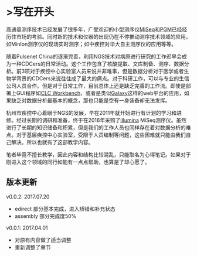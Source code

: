 # >写在开头



高通量测序技术已经发展了很多年，广受欢迎的小型测序仪[MiSeq][]和[PGM][]已经经历住市场的考验。同时新的技术和仪器的出现仍在不停推动测序技术领域的应用，如MinIon测序仪的现场实时测序；如中疾控对华大自主测序仪的应用等等。

随着Pulsenet China的逐渐完善，利用NGS技术对病原进行研究的工作迟早会成为一种CDCers的日常活动。这个工作包含了核酸提取、文库制备、测序、数据分析。前3项对于疾控中心实验室人员来说并非难事，但是数据分析对于医学或者生物学背景的CDCers来说往往成了最大的痛点。对于科研工作，可以与专业的生信公司人员合作。但是对于日常工作，目前总体上还是缺乏完善的工作流。即使是部署上GUI程序如[CLC Workbench](https://www.qiagenbioinformatics.com/products/clc-main-workbench/)，或者是类似[Galaxy](https://usegalaxy.org/)这样的web平台的应用，如果缺乏对数据分析最基本的概念，那也只能是空有一身装备却无法发挥。

杭州市疾控中心着眼于NGS的发展，早在2011年就开始进行有计划的学习和进修。经过长期的调研和准备，终于在2016年采购了[illumina][] MiSeq测序仪。虽然进行了长期的知识储备和积累，但是我们的工作人员也同样存在着对数据分析的难点。对于基层疾控中心实验室，受限于人员编制等问题，这些困难就只能由我们自己解决。所以也就有了这部教学内容。

笔者毕竟不擅长教学，因此内容和结构比较混乱，只能取名为心得笔记。如果对于刚进入这个领域的同行如能有一点点帮助，也算是了却心愿了。

## 版本更新

v0.0.2: 2017.07.20

 * edirect 部分基本完成，进入矫错和补充状态
 * assembly 部分完成度50%

v0.0.1: 2017.04.01

 * 对原有内容做了适当调整
 * 重新调整了章节

[Linux]: http://www.linux.com/ "Linux"
[illumina]: http://www.illumina.com/ "Illumina"
[MiSeq]: http://www.illumina.com/search.ilmn?search=MiSeq&Pg=1&ilmn_search_btn.x=1 "MiSeq"
[PGM]: https://www.thermofisher.com/cn/zh/home/life-science/sequencing/next-generation-sequencing/ion-torrent-next-generation-sequencing-workflow/ion-torrent-next-generation-sequencing-run-sequence/ion-pgm-system-for-next-generation-sequencing.html "PGM"
[Github]: https://www.github.com/ "Github"
